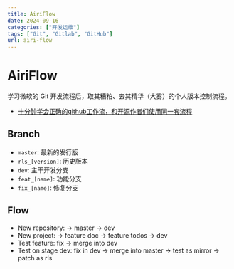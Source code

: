 ```yaml
---
title: AiriFlow
date: 2024-09-16
categories: ["开发运维"]
tags: ["Git", "Gitlab", "GitHub"]
url: airi-flow
---
```


<!--more-->

# AiriFlow

学习微软的 Git 开发流程后，取其糟粕、去其精华（大雾）的个人版本控制流程。

- [十分钟学会正确的github工作流，和开源作者们使用同一套流程](https://www.bilibili.com/video/BV19e4y1q7JJ)

## Branch

- `master`:  最新的发行版
- `rls_[version]`: 历史版本
- `dev`: 主干开发分支
- `feat_[name]`: 功能分支
- `fix_[name]`: 修复分支

## Flow

- New repository: -> master -> dev
- New project: -> feature doc -> feature todos -> dev
- Test feature: fix → merge into dev
- Test on stage dev: fix in dev → merge into master → test as mirror → patch as rls
